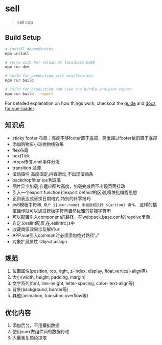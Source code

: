 # sell

> sell app

## Build Setup

``` bash
# install dependencies
npm install

# serve with hot reload at localhost:8080
npm run dev

# build for production with minification
npm run build

# build for production and view the bundle analyzer report
npm run build --report
```

For detailed explanation on how things work, checkout the [guide](http://vuejs-templates.github.io/webpack/) and [docs for vue-loader](http://vuejs.github.io/vue-loader).

## 知识点
+ sticky footer 布局：高度不够footer置于底部，高度超过footer依旧置于底部
+ 添加购物车小球抛物线效果
+ flex布局
+ nextTick
+ props传值,emit事件分发
+ transition 过渡
+ 滚动插件,高度固定,内容滑动,不出现滚动条
+ backdropfilter ios毛玻璃
+ 图片异步加载,自适应图片高度，加载完成后不出现页面抖动
+ 引入一个export function和export default的区别,模块化编程思想
+ 正则表达式替换日期格式,特别的补零技巧
+ es6模板字符串, `用户 ${user.name} 未被授权执行 ${action} 操作。` 这样的插值操作就可以通过模板字符串自然优雅的拼接字符串
+ 可以配置引入component的路径，在webpack.base.conf的resolve里面
+ 自定义eslint配置,在.eslintrc.js中
+ 收藏商家效果涉及解析url
+ APP.vue引入common时必须添加绝对路径'./'
+ 对象扩展属性  Object.assign

## 规范
1. 位置属性(position, top, right, z-index, display, float,vertical-align等)
2. 大小(width, height, padding, margin)
3. 文字系列(font, line-height, letter-spacing, color- text-align等)
4. 背景(background, border等)
5. 其他(animation, transition,overflow等) 

## 优化内容
1. 添加后台，不用模拟数据
2. 使用vuex做组件间的数据传递
3. 大量重复颜色提取


